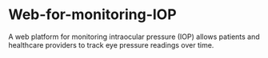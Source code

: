 # Web-for-monitoring-IOP
A web platform for monitoring intraocular pressure (IOP) allows patients and healthcare providers to track eye pressure readings over time. 
